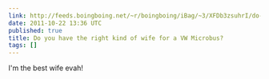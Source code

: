 ```yaml
---
link: http://feeds.boingboing.net/~r/boingboing/iBag/~3/XFDb3zsuhrI/do-you-have-the-right-kind-of-wife-for-a-vw-microbus.html
date: 2011-10-22 13:36 UTC
published: true
title: Do you have the right kind of wife for a VW Microbus?
tags: []
---
```


I'm the best wife evah!
